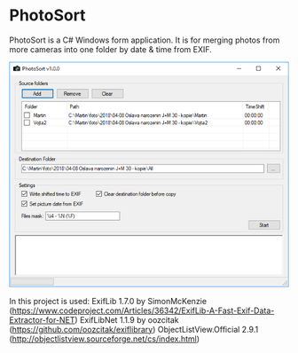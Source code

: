 # PhotoSort
PhotoSort is a C# Windows form application. It is for merging photos from more cameras into one folder by date & time from EXIF. 

![alt text](https://github.com/fialot/PhotoSort/blob/master/PhotoSort.png)


In this project is used:
ExifLib 1.7.0 by SimonMcKenzie (https://www.codeproject.com/Articles/36342/ExifLib-A-Fast-Exif-Data-Extractor-for-NET)
ExifLibNet 1.1.9 by oozcitak (https://github.com/oozcitak/exiflibrary)
ObjectListView.Official 2.9.1 (http://objectlistview.sourceforge.net/cs/index.html)
